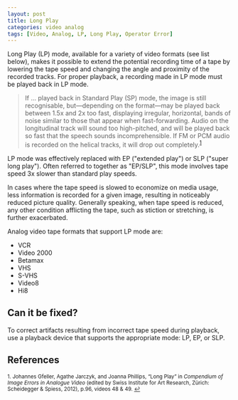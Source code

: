 ```yaml
---
layout: post
title: Long Play
categories: video analog
tags: [Video, Analog, LP, Long Play, Operator Error]
---
```


Long Play (LP) mode, available for a variety of video formats (see list below), makes it possible to extend the potential recording time of a tape by lowering the tape speed and changing the angle and proximity of the recorded tracks. For proper playback, a recording made in LP mode must be played back in LP mode.

<blockquote>If ... played back in Standard Play (SP) mode, the image is still recognisable, but—depending on the format—may be played back between 1.5x and 2x too fast, displaying irregular, horizontal, bands of noise similar to those that appear when fast-forwarding. Audio on the longitudinal track will sound too high-pitched, and will be played back so fast that the speech sounds incomprehensible. If FM or PCM audio is recorded on the helical tracks, it will drop out completely.<sup><a href="#fn1" id="ref1">1</a></sup></blockquote>  

LP mode was effectively replaced with EP ("extended play") or SLP ("super long play"). Often referred to together as "EP/SLP", this mode involves tape speed 3x slower than standard play speeds.

In cases where the tape speed is slowed to economize on media usage, less information is recorded for a given image, resulting in noticeably reduced picture quality. Generally speaking, when tape speed is reduced, any other condition afflicting the tape, such as stiction or stretching, is further exacerbated.

Analog video tape formats that support LP mode are:
* VCR
* Video 2000
* Betamax
* VHS
* S-VHS
* Video8
* Hi8

## Can it be fixed?

To correct artifacts resulting from incorrect tape speed during playback, use a playback device that supports the appropriate mode: LP, EP, or SLP.

## References

<sup id="fn1">1. Johannes Gfeller, Agathe Jarczyk, and Joanna Phillips, “Long Play” in _Compendium of Image Errors in Analogue Video_ (edited by Swiss Institute for Art Research, Zürich: Scheidegger & Spiess, 2012), p.96, videos 48 & 49. <a href="#ref1" title="Jump back to footnote 1 in the text.">↩</a></sup>  
